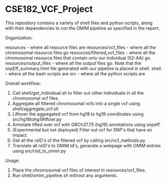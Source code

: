 # CSE182_VCF_Project

This repository contains a variety of shell files and python scripts, 
along with their dependencies to run the OMIM pipeline as specified in 
the report. 

Organization:

resources - where all resource files are
resources/vcf_files - where all the chromosomal resource files go
resources/filtered_vcf_files - where all the chromosomal resource files that contain only our individual (52-AA) go.
resources/output_files - where all the output files go. Note that the snpEff_summary.html file generated with our pipeline is placed in shell. 
shell - where all the bash scripts are
src - where all the python scripts are

Overall workflow: 

1. Call shell/get_individual.sh to filter out other individuals in all the chromosomal vcf files. 
2. Aggregate all filtered chromosomal vcfs into a single vcf using shell/aggregate_vcf.sh
3. Liftover the aggregated vcf from hg18 to hg19 coordinates using src/hg18tohg19liftoer.py
4. Annotate lifted over vcf with GRCh37.75 (hg19) annotations using snpeff.
5. (Experimental but not deployed) Filter out vcf for SNP's that have an impact. 
6. Get all the rsID's of the filtered vcf by calling src/vcf_methods.py
7. Translate all rsID's to OMIM Id's, generate a webpage with OMIM entries using src/rsid_to_omim.py


Usage: 

1. Place the chromosomal vcf files of interest in resources/vcf_files. 
2. Run shell/omim_pipeline.sh without any arguments. 

